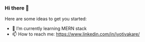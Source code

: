 ### Hi there 👋

Here are some ideas to get you started:

- 🌱 I’m currently learning MERN stack
- 📫 How to reach me: https://www.linkedin.com/in/jyotivakare/
